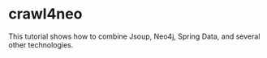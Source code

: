 # crawl4neo
This tutorial shows how to combine Jsoup, Neo4j, Spring Data, and several other technologies.
